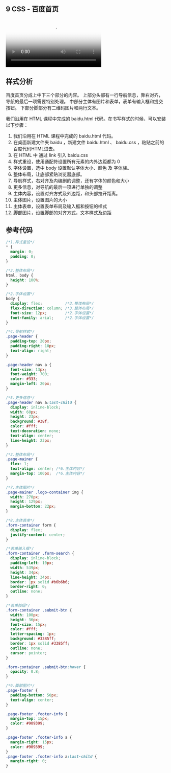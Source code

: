 ## 9 CSS - 百度首页
<video controls src="https://assets.jiker.com/_for_plus_sub_project/2020/0917/admin/H5Y3MlsAmFl6e6Dwe5Ok7Ol6r1Y5x1SNYYxLWeN6.mp4" poster="https://assets.jiker.com/_for_plus_sub_project/2020/0917/admin/bWx9Gq9K0pqWYRbGmgJe48OTTB5hWuNm9SWGKmUo.jpg"></video>

## 样式分析
百度首页分成上中下三个部分的内容。
上部分头部有一行导航信息，靠右对齐，导航的最后一项需要特别处理。
中部分主体有图片和表单，表单有输入框和提交按钮。
下部分脚部分有二维码图片和两行文本。

我们沿用在 HTML 课程中完成的 baidu.html 代码。在书写样式的时候，可以安装以下步骤：

1. 我们沿用在 HTML 课程中完成的 baidu.html 代码。
2. 在桌面新建文件夹 baidu ，新建文件 baidu.html 、 baidu.css ，粘贴之前的百度代码HTML进去。
3. 在 HTML 中 通过 link 引入 baidu.css
4. 样式重设，使用通配符设置所有元素的内外边距都为 0
5. 字体设置，选中 body 设置默认字体大小、颜色 及 字体族。
6. 整体布局，让底部紧贴浏览器底部。
7. 导航样式，右对齐及内编剧的调整，还有字体的颜色和大小
8. 更多信息，对导航的最后一项进行单独的调整
9. 主体内容，设置对齐方式及外边距，和头部拉开距离。
10. 主体图片，设置图片的大小
11. 主体表单，设置表单布局及输入框和按钮的样式
12. 脚部图片，设置脚部的对齐方式，文本样式及边距

## 参考代码
```css
/*1.样式重设*/
* {
  margin: 0;
  padding: 0;
}

/*3.整体布局*/
html, body {
  height: 100%;
}

/*2.字体设置*/
body {
  display: flex;          /*3.整体布局*/
  flex-direction: column; /*3.整体布局*/
  font-size: 12px;        /*2.字体设置*/
  font-family: arial;     /*2.字体设置*/
}

/*4.导航样式*/
.page-header {
  padding-top: 20px;
  padding-right: 10px;
  text-align: right;
}

.page-header nav a {
  font-size: 13px;
  font-weight: 700;
  color: #333;
  margin-left: 20px;
}

/*5.更多信息*/
.page-header nav a:last-child {
  display: inline-block;
  width: 60px;
  height: 23px;
  background: #38f;
  color: #fff;
  text-decoration: none;
  text-align: center;
  line-height: 23px;
}

/*3.整体布局*/
.page-mainer {
  flex: 1;
  text-align: center; /*6.主体内容*/
  margin-top: 100px;  /*6.主体内容*/
}

/*7.主体图片*/
.page-mainer .logo-container img {
  width: 270px;
  height: 129px;
  margin-bottom: 22px;
}

/*8.主体表单*/
.form-container form {
  display: flex;
  justify-content: center;
}

/*表单输入框*/
.form-container .form-search {
  display: inline-block;
  padding-left: 10px;
  width: 539px;
  height: 34px;
  line-height: 34px;
  border: 1px solid #b6b6b6;
  border-right: 0;
  outline: none;
}

/*表单按钮*/
.form-container .submit-btn {
  width: 100px;
  height: 36px;
  font-size: 15px;
  color: #fff;
  letter-spacing: 1px;
  background: #3385ff;
  border: 1px solid #3385ff;
  outline: none;
  cursor: pointer;
}

.form-container .submit-btn:hover {
  opacity: 0.8;
}

/*9.脚部图片*/
.page-footer {
  padding-bottom: 50px;
  text-align: center;
}

.page-footer .footer-info {
  margin-top: 15px;
  color: #909399;
}

.page-footer .footer-info a {
  margin-right: 15px;
  color: #909399;
}
.page-footer .footer-info a:last-child {
  margin-right: 0;
}
```

